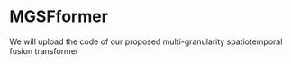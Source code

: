 # MGSFformer
We will upload the code of our proposed multi-granularity spatiotemporal fusion transformer
